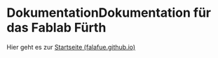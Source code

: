 # DokumentationDokumentation für das Fablab Fürth

Hier geht es zur [Startseite (falafue.github.io)](https://falafue.github.io/)
